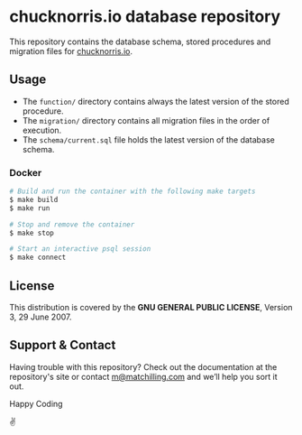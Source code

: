 # chucknorris.io database repository

This repository contains the database schema, stored procedures and migration files for [chucknorris.io](https://api.chucknorris.io).

## Usage

* The `function/` directory contains always the latest version of the stored procedure.
* The `migration/` directory contains all migration files in the order of execution.
* The `schema/current.sql` file holds the latest version of the database schema.

### Docker

```sh
# Build and run the container with the following make targets
$ make build
$ make run

# Stop and remove the container
$ make stop

# Start an interactive psql session
$ make connect
```

## License

This distribution is covered by the **GNU GENERAL PUBLIC LICENSE**, Version 3, 29 June 2007.

## Support & Contact

Having trouble with this repository? Check out the documentation at the repository's site or contact m@matchilling.com and we’ll help you sort it out.

Happy Coding

:v:
